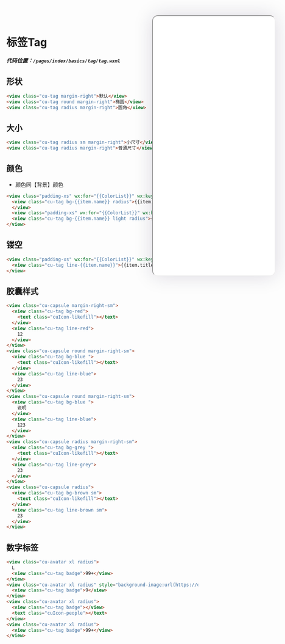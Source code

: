 <!--
 * @Descripttion: 
 * @version: V1.0
 * @Author: Xiaokang Lei
 * @email: lxk201808@163.com
 * @Date: 2022-12-02 16:46:17
 * @LastEditors: Xiaokang Lei
 * @LastEditTime: 2022-12-06 18:22:35
-->

<div style="width:320px; height:680px; float:right; position:fixed; right:3%;top: 40px;z-index: 99;">
    <iframe src="./h5/index.html#/pages/index/basics/tag/tag" width="320" height="680" style="border-radius:15px; box-shadow:0 0 50px 0px rgb(30 0 60 / 15%);"></iframe>
</div>

# 标签Tag

***代码位置：`/pages/index/basics/tag/tag.wxml`***

## 形状

```html
<view class="cu-tag margin-right">默认</view>
<view class="cu-tag round margin-right">椭圆</view>
<view class="cu-tag radius margin-right">圆角</view>
```

## 大小

```html
<view class="cu-tag radius sm margin-right">小尺寸</view>
<view class="cu-tag radius margin-right">普通尺寸</view>
```

## 颜色

- 颜色同【背景】颜色

```html
<view class="padding-xs" wx:for="{{ColorList}}" wx:key="item" wx:if="{{item.name!='gray'}}">
  <view class="cu-tag bg-{{item.name}} radius">{{item.title}}</view>
  </view>
  <view class="padding-xs" wx:for="{{ColorList}}" wx:key="item" wx:if="{{item.name!='gray' && item.name!='black' && item.name!='white'}}">
  <view class="cu-tag bg-{{item.name}} light radius">{{item.title}}</view>
</view>
```

## 镂空

```html
<view class="padding-xs" wx:for="{{ColorList}}" wx:key="item" wx:if="{{item.name!='white'}}">
  <view class="cu-tag line-{{item.name}}">{{item.title}}</view>
</view>
```

## 胶囊样式

```html
<view class="cu-capsule margin-right-sm">
  <view class="cu-tag bg-red">
    <text class="cuIcon-likefill"></text>
  </view>
  <view class="cu-tag line-red">
    12
  </view>
</view>
<view class="cu-capsule round margin-right-sm">
  <view class="cu-tag bg-blue ">
    <text class="cuIcon-likefill"></text>
  </view>
  <view class="cu-tag line-blue">
    23
  </view>
</view>
<view class="cu-capsule round margin-right-sm">
  <view class="cu-tag bg-blue ">
    说明
  </view>
  <view class="cu-tag line-blue">
    123
  </view>
</view>
<view class="cu-capsule radius margin-right-sm">
  <view class="cu-tag bg-grey ">
    <text class="cuIcon-likefill"></text>
  </view>
  <view class="cu-tag line-grey">
    23
  </view>
</view>
<view class="cu-capsule radius">
  <view class="cu-tag bg-brown sm">
    <text class="cuIcon-likefill"></text>
  </view>
  <view class="cu-tag line-brown sm">
    23
  </view>
</view>
```

## 数字标签

```html
<view class="cu-avatar xl radius">
  L
  <view class="cu-tag badge">99+</view>
</view>
<view class="cu-avatar xl radius" style="background-image:url(https://ossweb-img.qq.com/images/lol/web201310skin/big10001.jpg);">
  <view class="cu-tag badge">9</view>
</view>
<view class="cu-avatar xl radius">
  <view class="cu-tag badge"></view>
  <text class="cuIcon-people"></text>
</view>
<view class="cu-avatar xl radius">
  <view class="cu-tag badge">99+</view>
</view>
```
